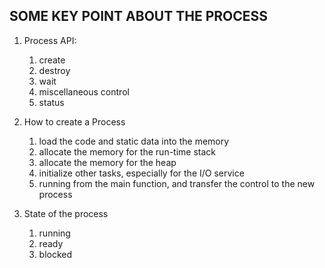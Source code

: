 ## SOME KEY POINT ABOUT THE PROCESS

1. Process API: 
    1. create
    2. destroy
    3. wait
    4. miscellaneous control
    5. status

2. How to create a Process
    1. load the code and static data into the memory
    2. allocate the memory for the run-time stack
    3. allocate the memory for the heap
    4. initialize other tasks, especially for the I/O service
    5. running from the main function, and transfer the control to the new process

3. State of the process
    1. running
    2. ready
    3. blocked

